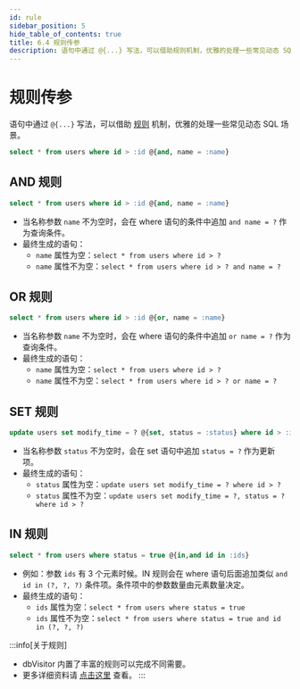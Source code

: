 ```yaml
---
id: rule
sidebar_position: 5
hide_table_of_contents: true
title: 6.4 规则传参
description: 语句中通过 @{...} 写法，可以借助规则机制，优雅的处理一些常见动态 SQL 场景。
---
```


# 规则传参

语句中通过 `@{...}` 写法，可以借助 [规则](../rules/about) 机制，优雅的处理一些常见动态 SQL 场景。

```sql title='例如当 name 不为空时，才作为参数添加到 SQL 语句中'
select * from users where id > :id @{and, name = :name}
```

## AND 规则

```sql title='AND 规则'
select * from users where id > :id @{and, name = :name}
```

- 当名称参数 `name` 不为空时，会在 where 语句的条件中追加 `and name = ?` 作为查询条件。
- 最终生成的语句：
  - `name` 属性为空：`select * from users where id > ?`
  - `name` 属性不为空：`select * from users where id > ? and name = ?`

## OR 规则

```sql title='OR 规则'
select * from users where id > :id @{or, name = :name}
```

- 当名称参数 `name` 不为空时，会在 where 语句的条件中追加 `or name = ?` 作为查询条件。
- 最终生成的语句：
  - `name` 属性为空：`select * from users where id > ?`
  - `name` 属性不为空：`select * from users where id > ? or name = ?`

## SET 规则

```sql title='SET 规则'
update users set modify_time = ? @{set, status = :status} where id > :id
```

- 当名称参数 `status` 不为空时，会在 set 语句中追加 `status = ?` 作为更新项。
- 最终生成的语句：
  - `status` 属性为空：`update users set modify_time = ? where id > ?`
  - `status` 属性不为空：`update users set modify_time = ?, status = ? where id > ?`

## IN 规则

```sql title='IN 规则'
select * from users where status = true @{in,and id in :ids}
```

- 例如：参数 `ids` 有 3 个元素时候。IN 规则会在 where 语句后面追加类似 `and id in (?, ?, ?)` 条件项。条件项中的参数数量由元素数量决定。
- 最终生成的语句：
  - `ids` 属性为空：`select * from users where status = true`
  - `ids` 属性不为空：`select * from users where status = true and id in (?, ?, ?)`

:::info[关于规则]
- dbVisitor 内置了丰富的规则可以完成不同需要。
- 更多详细资料请 [点击这里](../rules/about) 查看。
:::
